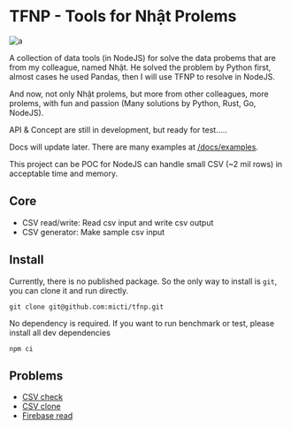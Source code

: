 # TFNP - Tools for Nhật Prolems

![a](https://github.com/micti/tfnp/actions/workflows/node.js.yml/badge.svg)

A collection of data tools (in NodeJS) for solve the data probems that are from my colleague, named Nhật. He solved the problem by Python first, almost cases he used Pandas, then I will use TFNP to resolve in NodeJS.

And now, not only Nhật prolems, but more from other colleagues, more prolems, with fun and passion (Many solutions by Python, Rust, Go, NodeJS).

API & Concept are still in development, but ready for test.....

Docs will update later. There are many examples at [/docs/examples](/docs/examples).

This project can be POC for NodeJS can handle small CSV (~2 mil rows) in acceptable time and memory.

## Core

- CSV read/write: Read csv input and write csv output
- CSV generator: Make sample csv input

## Install

Currently, there is no published package. So the only way to install is `git`, you can clone it and run directly.

    git clone git@github.com:micti/tfnp.git

No dependency is required. If you want to run benchmark or test, please install all dev dependencies

    npm ci

## Problems

- [CSV check](docs/problems/csv_check/)
- [CSV clone](docs/problems/csv_clone/)
- [Firebase read](docs/problems/firebase_read/)
